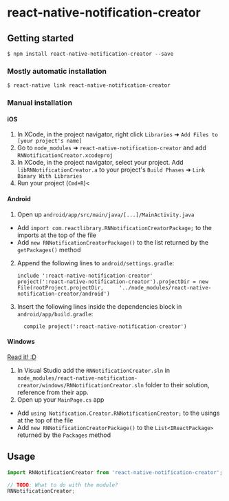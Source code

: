 
# react-native-notification-creator

## Getting started

`$ npm install react-native-notification-creator --save`

### Mostly automatic installation

`$ react-native link react-native-notification-creator`

### Manual installation


#### iOS

1. In XCode, in the project navigator, right click `Libraries` ➜ `Add Files to [your project's name]`
2. Go to `node_modules` ➜ `react-native-notification-creator` and add `RNNotificationCreator.xcodeproj`
3. In XCode, in the project navigator, select your project. Add `libRNNotificationCreator.a` to your project's `Build Phases` ➜ `Link Binary With Libraries`
4. Run your project (`Cmd+R`)<

#### Android

1. Open up `android/app/src/main/java/[...]/MainActivity.java`
  - Add `import com.reactlibrary.RNNotificationCreatorPackage;` to the imports at the top of the file
  - Add `new RNNotificationCreatorPackage()` to the list returned by the `getPackages()` method
2. Append the following lines to `android/settings.gradle`:
  	```
  	include ':react-native-notification-creator'
  	project(':react-native-notification-creator').projectDir = new File(rootProject.projectDir, 	'../node_modules/react-native-notification-creator/android')
  	```
3. Insert the following lines inside the dependencies block in `android/app/build.gradle`:
  	```
      compile project(':react-native-notification-creator')
  	```

#### Windows
[Read it! :D](https://github.com/ReactWindows/react-native)

1. In Visual Studio add the `RNNotificationCreator.sln` in `node_modules/react-native-notification-creator/windows/RNNotificationCreator.sln` folder to their solution, reference from their app.
2. Open up your `MainPage.cs` app
  - Add `using Notification.Creator.RNNotificationCreator;` to the usings at the top of the file
  - Add `new RNNotificationCreatorPackage()` to the `List<IReactPackage>` returned by the `Packages` method


## Usage
```javascript
import RNNotificationCreator from 'react-native-notification-creator';

// TODO: What to do with the module?
RNNotificationCreator;
```
  